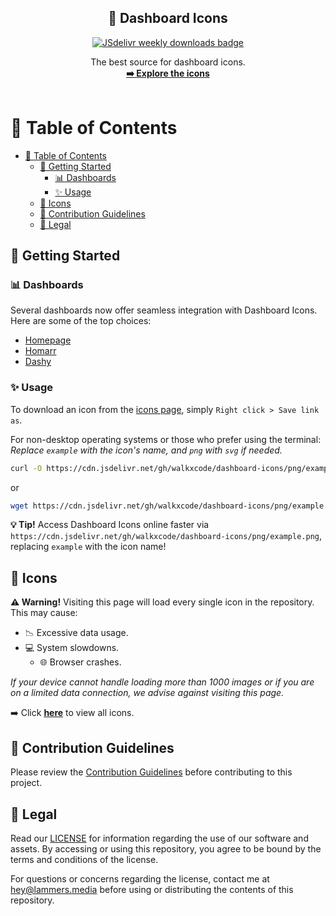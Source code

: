 <div align="center">
  <h2 align="center"> 🚀 Dashboard Icons </h2>
  <p align="center">
    <a href="https://www.jsdelivr.com/package/gh/walkxcode/dashboard-icons">
      <img src="https://img.shields.io/jsdelivr/gh/hy/walkxcode/dashboard-icons?color=%23A020F0" alt="JSdelivr weekly downloads badge">
    </a>
  </p>
  <p align="center">
    The best source for dashboard icons.
    <br />
    <a href="#-icons"><strong>➡️ Explore the icons</strong></a>
    <br />
    <br />
  </p>
</div>

# 📖 Table of Contents

- [📖 Table of Contents](#-table-of-contents)
  - [🚀 Getting Started](#-getting-started)
    - [📊 Dashboards](#-dashboards)
    - [✨ Usage](#-usage)
  - [🎨 Icons](#-icons)
  - [🎉 Contribution Guidelines](#-contribution-guidelines)
  - [📜 Legal](#-legal)

## 🚀 Getting Started

### 📊 Dashboards

Several dashboards now offer seamless integration with Dashboard Icons. Here are some of the top choices:

- [Homepage](https://github.com/gethomepage/homepage)
- [Homarr](https://github.com/ajnart/homarr)
- [Dashy](https://github.com/Lissy93/dashy)

### ✨ Usage

To download an icon from the [icons page](#-icons), simply `Right click > Save link as`.

For non-desktop operating systems or those who prefer using the terminal:
*Replace `example` with the icon's name, and `png` with `svg` if needed.*

```sh
curl -O https://cdn.jsdelivr.net/gh/walkxcode/dashboard-icons/png/example.png
```

or

```sh
wget https://cdn.jsdelivr.net/gh/walkxcode/dashboard-icons/png/example.png
```

**💡 Tip!** Access Dashboard Icons online faster via `https://cdn.jsdelivr.net/gh/walkxcode/dashboard-icons/png/example.png`, replacing `example` with the icon name!

## 🎨 Icons
**⚠️ Warning!**  Visiting this page will load every single icon in the repository. This may cause:
- 📉 Excessive data usage.
- 💻 System slowdowns.
	- 🌐 Browser crashes.

*If your device cannot handle loading more than 1000 images or if you are on a limited data connection, we advise against visiting this page.*

➡️ Click [**here**](ICONS.md) to view all icons.

## 🎉 Contribution Guidelines
Please review the [Contribution Guidelines](CONTRIBUTING.md) before contributing to this project.

## 📜 Legal

Read our [LICENSE](LICENSE) for information regarding the use of our software and assets. By accessing or using this repository, you agree to be bound by the terms and conditions of the license.

For questions or concerns regarding the license, contact me at hey@lammers.media before using or distributing the contents of this repository.
